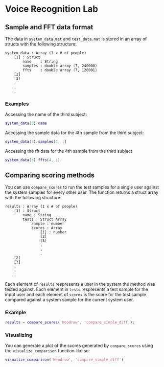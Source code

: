 # Voice Recognition Lab
## Sample and FFT data format
The data in `system_data.mat` and `test_data.mat` is stored in an array of structs with the following structure:

```
system_data : Array (1 x # of people)
    [1] : Struct
        name    : String
        samples : double array (7, 240000)
        ffts    : double array (7, 120001)
    [2]
    [3]
    .
    .
    .
```
### Examples

Accessing the name of the third subject:
```MATLAB
system_data(3).name
```

Accessing the sample data for the 4th sample from the third subject:
```MATLAB
system_data(3).samples(4, :)
```

Accessing the fft data for the 4th sample from the third subject:
```MATLAB
system_data(3).ffts(4, :)
```

## Comparing scoring methods
You can use `compare_scores` to run the test samples for a single user against the system samples for every other user. The function returns a struct array with the following structure:

```
results : Array (1 x # of people)
    [1] : Struct
        name : String
        tests : Struct Array
            sample : number
            scores : Array
                [1] : number
                [2]
                [3]
                .
                .
                .
    [2]
    [3]
    .
    .
    .
```

Each element of `results` respresents a user in the system the method was tested against. Each element in `tests` respresents a test sample for the input user and each element of `scores` is the score for the test sample compared against a system sample for the current system user.

### Example
```MATLAB
results = compare_scores('Woodrow', 'compare_simple_diff');
```

### Visualizing
You can generate a plot of the scores generated by `compare_scores` using the `visualize_comparison` function like so:

```MATLAB
visualize_comparison('Woodrow', 'compare_simple_diff')
```
